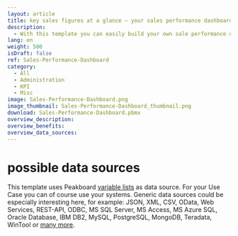 ```yaml
---
layout: article
title: key sales figures at a glance – your sales performance dashboard
description: 
  - With this template you can easily build your own sale performance dashboard. In addition to their name and a personal photo, your sales representatives can see important key figures such as targets, revenues and the delta of these. By monitoring these sales metrics and because of the visibility of their individual goals, all employees can see how they are performing and how many deals they have ahead of them, which increases motivation to improve their performance and promotes competition among salespeople. Download the template directly for free and design your very own individual sale performance dashboard!
lang: en
weight: 500
isDraft: false
ref: Sales-Performance-Dashboard
category:
  - All
  - Administration
  - KPI
  - Misc
image: Sales-Performance-Dashboard.png
image_thumbnail: Sales-Performance-Dashboard_thumbnail.png
download: Sales-Performance-Dashboard.pbmx
overview_description:
overview_benefits:
overview_data_sources:
---
```

# possible data sources
This template uses Peakboard [variable lists](https://help.peakboard.com/scripting/en-variables.html) as data source. For your Use Case you can of course use your systems. Generic data sources could be especially interesting here, for example: JSON, XML, CSV, OData, Web Services, REST-API, ODBC, MS SQL Server, MS Access, MS Azure SQL, Oracle Database, IBM DB2, MySQL, PostgreSQL, MongoDB, Teradata, WinTool or [many more](https://peakboard.com/en/interfaces/).
